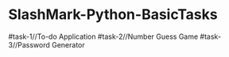 # SlashMark-Python-BasicTasks
 #task-1//To-do Application
 #task-2//Number Guess Game
 #task-3//Password Generator
